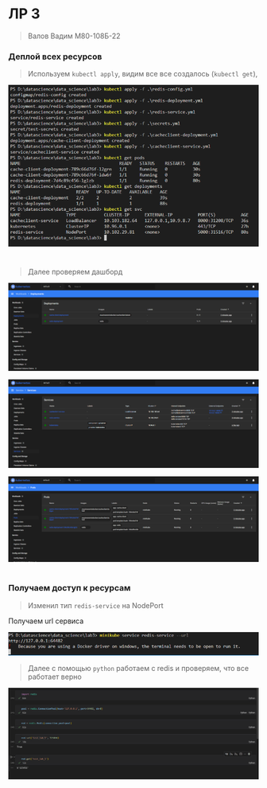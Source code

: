 # ЛР 3
> Валов Вадим М80-108Б-22

### Деплой всех ресурсов

>Используем `kubectl apply`, видим все все создалось (`kubectl get`), 

![deploy](screens/1.png)

#

>Далее проверяем дашборд

![dashboard1](screens/2.png)

![dashboard2](screens/3.png)

![dashboard3](screens/4.png)

#

### Получаем доступ к ресурсам

> Изменил тип `redis-service` на NodePort 

Получаем url сервиса

![url](screens/5.png)

>Далее с помощью `python` работаем с redis и проверяем, что все работает верно

![redis](screens/6.png)
